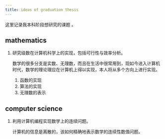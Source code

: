 ```yaml
---
title: ideas of graduation thesis
---
```


这里记录我本科阶段想研究的课题 。

## mathematics

1. 研究级数在计算机科学上的实现，包括可行性与效率分析。

   数学的很多分支是实数、无理数，而且在生活中很常用到，现如今进入计算机时代，数学的理论理应在计算机上得以实现，本人将从多个方向上进行实现。

   1. 函数的实现
   2. 算法的实现
   3. 无理数的表示

## computer science

1. 利用计算机编程实现数学上的连续问题。

   计算机的信息是离散的，该如何精确地表示数学的连续性数值问题。